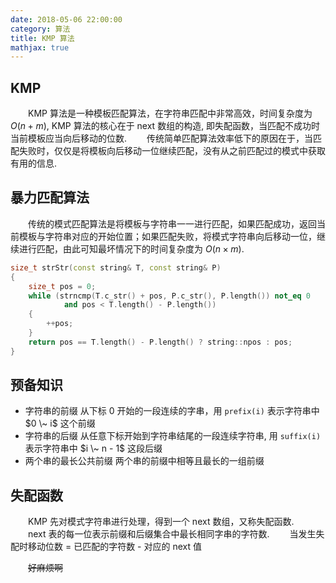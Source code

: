 ```yaml
---
date: 2018-05-06 22:00:00
category: 算法
title: KMP 算法
mathjax: true
---
```


## KMP

　　KMP 算法是一种模板匹配算法，在字符串匹配中非常高效，时间复杂度为 $O(n + m)$, KMP 算法的核心在于 next 数组的构造, 即失配函数，当匹配不成功时当前模板应当向后移动的位数.
　　传统简单匹配算法效率低下的原因在于，当匹配失败时，仅仅是将模板向后移动一位继续匹配，没有从之前匹配过的模式中获取有用的信息.

<!-- more -->

## 暴力匹配算法

　　传统的模式匹配算法是将模板与字符串一一进行匹配，如果匹配成功，返回当前模板与字符串对应的开始位置；如果匹配失败，将模式字符串向后移动一位，继续进行匹配，由此可知最坏情况下的时间复杂度为 $O(n \times m)$.

```C++
size_t strStr(const string& T, const string& P)
{
    size_t pos = 0;
    while (strncmp(T.c_str() + pos, P.c_str(), P.length()) not_eq 0 
            and pos < T.length() - P.length())
    {
        ++pos;
    }
    return pos == T.length() - P.length() ? string::npos : pos;
}
```

## 预备知识

- 字符串的前缀
    从下标 0 开始的一段连续的字串，用 `prefix(i)` 表示字符串中 $0 \~ i$ 这个前缀
- 字符串的后缀
    从任意下标开始到字符串结尾的一段连续字符串, 用 `suffix(i)` 表示字符串中 $i \~ n - 1$ 这段后缀
- 两个串的最长公共前缀
    两个串的前缀中相等且最长的一组前缀

## 失配函数

　　KMP 先对模式字符串进行处理，得到一个 next 数组，又称失配函数.
　　next 表的每一位表示前缀和后缀集合中最长相同字串的字符数.
　　当发生失配时移动位数 = 已匹配的字符数 - 对应的 next 值

　　~~好麻烦啊~~